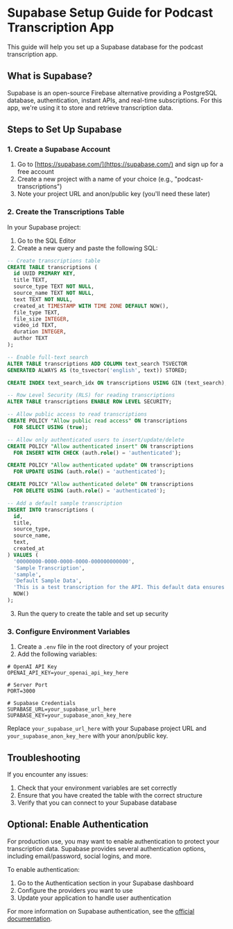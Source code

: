 # Supabase Setup Guide for Podcast Transcription App

This guide will help you set up a Supabase database for the podcast transcription app.

## What is Supabase?

Supabase is an open-source Firebase alternative providing a PostgreSQL database, authentication, instant APIs, and real-time subscriptions. For this app, we're using it to store and retrieve transcription data.

## Steps to Set Up Supabase

### 1. Create a Supabase Account

1. Go to [https://supabase.com/](https://supabase.com/) and sign up for a free account
2. Create a new project with a name of your choice (e.g., "podcast-transcriptions")
3. Note your project URL and anon/public key (you'll need these later)

### 2. Create the Transcriptions Table

In your Supabase project:

1. Go to the SQL Editor
2. Create a new query and paste the following SQL:

```sql
-- Create transcriptions table
CREATE TABLE transcriptions (
  id UUID PRIMARY KEY,
  title TEXT,
  source_type TEXT NOT NULL,
  source_name TEXT NOT NULL,
  text TEXT NOT NULL,
  created_at TIMESTAMP WITH TIME ZONE DEFAULT NOW(),
  file_type TEXT,
  file_size INTEGER,
  video_id TEXT,
  duration INTEGER,
  author TEXT
);

-- Enable full-text search
ALTER TABLE transcriptions ADD COLUMN text_search TSVECTOR
GENERATED ALWAYS AS (to_tsvector('english', text)) STORED;

CREATE INDEX text_search_idx ON transcriptions USING GIN (text_search);

-- Row Level Security (RLS) for reading transcriptions
ALTER TABLE transcriptions ENABLE ROW LEVEL SECURITY;

-- Allow public access to read transcriptions
CREATE POLICY "Allow public read access" ON transcriptions
  FOR SELECT USING (true);

-- Allow only authenticated users to insert/update/delete
CREATE POLICY "Allow authenticated insert" ON transcriptions
  FOR INSERT WITH CHECK (auth.role() = 'authenticated');

CREATE POLICY "Allow authenticated update" ON transcriptions
  FOR UPDATE USING (auth.role() = 'authenticated');

CREATE POLICY "Allow authenticated delete" ON transcriptions
  FOR DELETE USING (auth.role() = 'authenticated');

-- Add a default sample transcription
INSERT INTO transcriptions (
  id, 
  title, 
  source_type, 
  source_name, 
  text, 
  created_at
) VALUES (
  '00000000-0000-0000-0000-000000000000', 
  'Sample Transcription', 
  'sample', 
  'Default Sample Data',
  'This is a test transcription for the API. This default data ensures that the API always returns at least one transcription record. This sample represents what a real transcription would look like after processing an audio file or YouTube video.',
  NOW()
);
```

3. Run the query to create the table and set up security

### 3. Configure Environment Variables

1. Create a `.env` file in the root directory of your project
2. Add the following variables:

```
# OpenAI API Key
OPENAI_API_KEY=your_openai_api_key_here

# Server Port
PORT=3000

# Supabase Credentials
SUPABASE_URL=your_supabase_url_here
SUPABASE_KEY=your_supabase_anon_key_here
```

Replace `your_supabase_url_here` with your Supabase project URL and `your_supabase_anon_key_here` with your anon/public key.

## Troubleshooting

If you encounter any issues:

1. Check that your environment variables are set correctly
2. Ensure that you have created the table with the correct structure
3. Verify that you can connect to your Supabase database

## Optional: Enable Authentication

For production use, you may want to enable authentication to protect your transcription data. Supabase provides several authentication options, including email/password, social logins, and more.

To enable authentication:

1. Go to the Authentication section in your Supabase dashboard
2. Configure the providers you want to use
3. Update your application to handle user authentication

For more information on Supabase authentication, see the [official documentation](https://supabase.com/docs/guides/auth). 